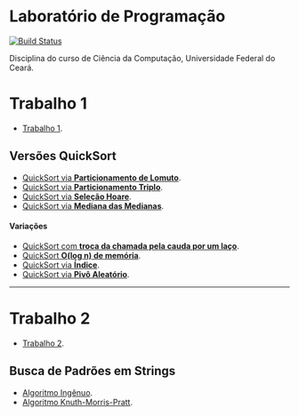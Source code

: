 # Laboratório de Programação

[![Build Status](https://travis-ci.org/joemccann/dillinger.svg?branch=master)](https://travis-ci.org/joemccann/dillinger)

Disciplina do curso de Ciência da Computação, Universidade Federal do Ceará.

# Trabalho 1
* [Trabalho 1](QuickSort/Trabalho/TrabalhoLabProg.cpp).

## Versões QuickSort

* [QuickSort via **Particionamento de Lomuto**](QuickSort/ParticaoLomuto.cpp).
* [QuickSort via **Particionamento Triplo**](QuickSort/ParticaoTripla.cpp).
* [QuickSort via **Seleção Hoare**](QuickSort/SelecaoHoare.cpp).
* [QuickSort via **Mediana das Medianas**](QuickSort/BFPRT.cpp).
#### Variações
* [QuickSort com **troca da chamada pela cauda por um laço**](QuickSort/QuickSortLaco.cpp).
* [QuickSort **O(log n) de memória**](QuickSort/QuickSortMemoria.cpp).
* [QuickSort via **Índice**](QuickSort/QuickSortIndice.cpp).
* [QuickSort via **Pivô Aleatório**](QuickSort/QuickSortAleatorio.cpp).

---

# Trabalho 2
* [Trabalho 2](SearchPadroesInString/Trabalho2.cpp).
## Busca de Padrões em Strings
* [Algoritmo Ingênuo](SearchPadroesInString/Ingenuo.cpp).
* [Algoritmo Knuth-Morris-Pratt](SearchPadroesInString/KnuthMorrisPratt.cpp).




